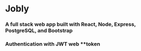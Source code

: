 # Jobly 
### A full stack web app built with React, Node, Express, PostgreSQL, and Bootstrap
### Authentication with JWT web **token
